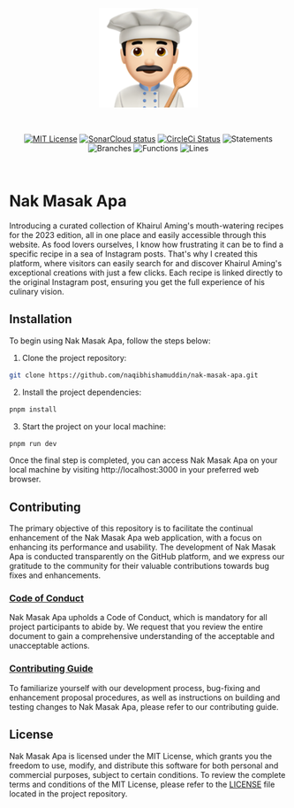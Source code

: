 <p align="center">
  <a href="https://nakmasakapa.com" target="_blank" rel="noopener noreferrer">
    <img width="180" src="./logo.png" alt="Nak Mask Apa logo">
  </a>
</p>
<br/>

<p align="center">
  <a href="https://github.com/naqibhishamuddin/nak-masak-apa/blob/master/LICENSE"><img src="https://img.shields.io/badge/License-MIT-yellow.svg" alt="MIT License"></a>
  <a href="https://sonarcloud.io/summary/new_code?id=naqibhishamuddin_nak-masak-apa"><img src="https://sonarcloud.io/images/project_badges/sonarcloud-orange.svg" width="90" height="20" alt="SonarCloud status"></a>
  <a href="https://circleci.com/gh/naqibhishamuddin/nak-masak-apa"><img src="https://circleci.com/gh/naqibhishamuddin/nak-masak-apa.svg?style=shield&circle-token=d441858964854bbd8efc705425b0745b544f0bd4" alt="CircleCi Status"></a>
  <a><img src="https://img.shields.io/badge/statements-100%25-brightgreen.svg?style=flat" alt="Statements"></a>
  <a><img src="https://img.shields.io/badge/branches-87.5%25-yellow.svg?style=flat" alt="Branches"></a>
  <a><img src="https://img.shields.io/badge/functions-100%25-brightgreen.svg?style=flat" alt="Functions"></a>
  <a><img src="https://img.shields.io/badge/lines-100%25-brightgreen.svg?style=flat" alt="Lines"></a>
</p>
<br/>

# Nak Masak Apa

Introducing a curated collection of Khairul Aming's mouth-watering recipes for the 2023 edition, all in one place and easily accessible through this website. As food lovers ourselves, I know how frustrating it can be to find a specific recipe in a sea of Instagram posts. That's why I created this platform, where visitors can easily search for and discover Khairul Aming's exceptional creations with just a few clicks. Each recipe is linked directly to the original Instagram post, ensuring you get the full experience of his culinary vision.

## Installation

To begin using Nak Masak Apa, follow the steps below:

1. Clone the project repository:

```bash
git clone https://github.com/naqibhishamuddin/nak-masak-apa.git
```

2. Install the project dependencies:

```bash
pnpm install
```

3. Start the project on your local machine:

```bash
pnpm run dev
```

Once the final step is completed, you can access Nak Masak Apa on your local machine by visiting http://localhost:3000 in your preferred web browser.

## Contributing

The primary objective of this repository is to facilitate the continual enhancement of the Nak Masak Apa web application, with a focus on enhancing its performance and usability. The development of Nak Masak Apa is conducted transparently on the GitHub platform, and we express our gratitude to the community for their valuable contributions towards bug fixes and enhancements.

### [Code of Conduct](https://github.com/naqibhishamuddin/nak-masak-apa/blob/main/CODE_OF_CONDUCT.md)

Nak Masak Apa upholds a Code of Conduct, which is mandatory for all project participants to abide by. We request that you review the entire document to gain a comprehensive understanding of the acceptable and unacceptable actions.

### [Contributing Guide](https://github.com/naqibhishamuddin/nak-masak-apa/blob/main/CONTRIBUTING.md)

To familiarize yourself with our development process, bug-fixing and enhancement proposal procedures, as well as instructions on building and testing changes to Nak Masak Apa, please refer to our contributing guide.

## License

Nak Masak Apa is licensed under the MIT License, which grants you the freedom to use, modify, and distribute this software for both personal and commercial purposes, subject to certain conditions. To review the complete terms and conditions of the MIT License, please refer to the [LICENSE](https://github.com/naqibhishamuddin/nak-masak-apa/blob/main/LICENSE) file located in the project repository.
